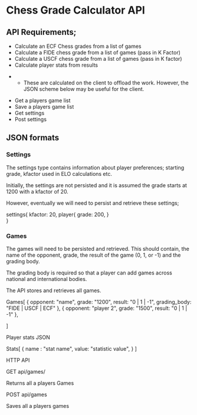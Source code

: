# Chess Grade Calculator API

## API Requirements;

* Calculate an ECF Chess grades from a list of games
* Calculate a FIDE chess grade from a list of games (pass in K Factor)
* Calculate a USCF chess grade from a list of games (pass in K factor)
* Calculate player stats from results
- - These are calculated on the client to offload the work.  However, the JSON scheme below may be useful for the client.
* Get a players game list
* Save a players game list
* Get settings
* Post settings


## JSON formats

### Settings
The settings type contains information about player preferences; starting grade, kfactor used in ELO calculations etc.

Initially, the settings are not persisted and it is assumed the grade starts at 1200 with a kfactor of 20.

However, eventually we will need to persist and retrieve these settings;

settings{
  kfactor: 20,
  player{
    grade: 200,
  }  
}

### Games
The games will need to be persisted and retrieved.  This should contain, the name of the opponent, grade, the result of the game (0, 1, or -1) and the grading body.

The grading body is required so that a player can add games across national and international bodies.

The API stores and retrieves all games.

Games[
{
  opponent: "name",
  grade: "1200",
  result: "0 | 1 | -1",
  grading_body: "FIDE | USCF | ECF"
},
{
  opponent: "player 2",
  grade: "1500",
  result: "0 | 1 | -1"
},

]

Player stats JSON

Stats[
  {
    name : "stat name",
    value: "statistic value",
  }
]

HTTP API

GET api/games/

Returns all a players Games

POST api/games

Saves all a players games
